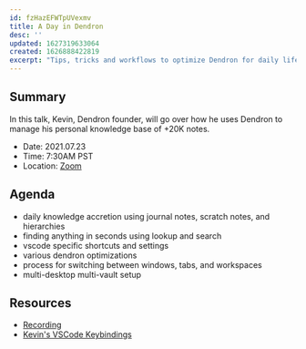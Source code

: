 ```yaml
---
id: fzHazEFWTpUVexmv
title: A Day in Dendron
desc: ''
updated: 1627319633064
created: 1626888422819
excerpt: "Tips, tricks and workflows to optimize Dendron for daily life"
---
```

## Summary

In this talk, Kevin, Dendron founder, will go over how he uses Dendron to manage his personal knowledge base of +20K notes. 

- Date: 2021.07.23
- Time: 7:30AM PST
- Location: [Zoom](https://us02web.zoom.us/j/89174320990?pwd=aTRrNzRvK3NhK2VOQThRZC9aaXVEdz09)


## Agenda
- daily knowledge accretion using journal notes, scratch notes, and hierarchies
- finding anything in seconds using lookup and search
- vscode specific shortcuts and settings 
- various dendron optimizations 
- process for switching between windows, tabs, and workspaces
- multi-desktop multi-vault setup

## Resources
- [Recording](https://www.youtube.com/watch?v=1mXGyG9ikD4)
- [Kevin's VSCode Keybindings](https://gist.github.com/kevinslin/8f17cbc9ba03c9137c41351e2cec6a7a)
